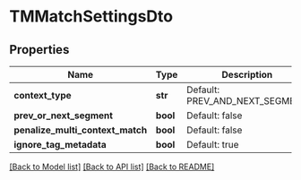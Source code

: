 # TMMatchSettingsDto

## Properties
Name | Type | Description | Notes
------------ | ------------- | ------------- | -------------
**context_type** | **str** | Default: PREV_AND_NEXT_SEGMENT | [optional] 
**prev_or_next_segment** | **bool** | Default: false | [optional] 
**penalize_multi_context_match** | **bool** | Default: false | [optional] 
**ignore_tag_metadata** | **bool** | Default: true | [optional] 

[[Back to Model list]](../README.md#documentation-for-models) [[Back to API list]](../README.md#documentation-for-api-endpoints) [[Back to README]](../README.md)


